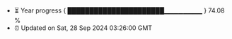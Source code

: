 - ⏳ Year progress { ██████████████████████▁▁▁▁▁▁▁▁ } 74.08 %
- ⏰ Updated on Sat, 28 Sep 2024 03:26:00 GMT

